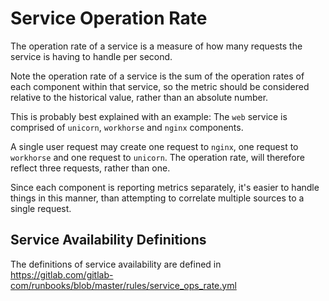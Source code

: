 # Service Operation Rate

The operation rate of a service is a measure of how many requests the service is having to handle per second.

Note the operation rate of a service is the sum of the operation rates of each component within that service, so the
metric should be considered relative to the historical value, rather than an absolute number.

This is probably best explained with an example: The `web` service is comprised of `unicorn`, `workhorse` and `nginx` components.

A single user request may create one request to `nginx`, one request to `workhorse` and one request to `unicorn`. The operation rate, will
therefore reflect three requests, rather than one.

Since each component is reporting metrics separately, it's easier to handle things in this manner, than attempting to correlate multiple
sources to a single request.

## Service Availability Definitions

The definitions of service availability are defined in https://gitlab.com/gitlab-com/runbooks/blob/master/rules/service_ops_rate.yml

